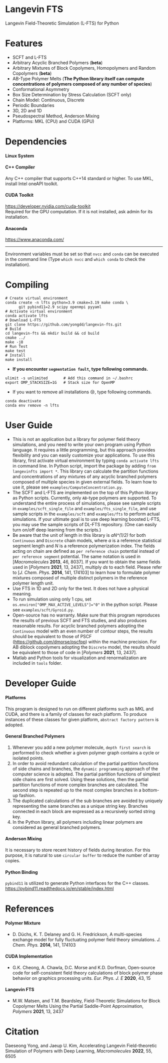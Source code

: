 # Langevin FTS
Langevin Field-Theoretic Simulation (L-FTS) for Python

# Features
* SCFT and L-FTS
* Arbitrary Acyclic Branched Polymers (**beta**)
* Arbitrary Mixtures of Block Copolymers, Homopolymers and Random Copolymers (**beta**)
* AB-Type Polymer Melts (**The Python library itself can compute concentrations of polymers composed of any number of species**)
* Conformational Asymmetry
* Box Size Determination by Stress Calculation (SCFT only)
* Chain Model: Continuous, Discrete
* Periodic Boundaries
* 3D, 2D and 1D
* Pseudospectral Method, Anderson Mixing
* Platforms: MKL (CPU) and CUDA (GPU)

# Dependencies
#### Linux System

#### C++ Compiler
  Any C++ compiler that supports C++14 standard or higher. To use MKL, install Intel oneAPI toolkit.

#### CUDA Toolkit
  https://developer.nvidia.com/cuda-toolkit   
  Required for the GPU computation. If it is not installed, ask admin for its installation.

#### Anaconda
  https://www.anaconda.com/

* * *
Environment variables must be set so that `nvcc` and `conda` can be executed in the command line (Type `which nvcc` and `which conda` to check the installation).

# Compiling
```Shell
# Create virtual environment 
conda create -n lfts python=3.9 cmake=3.19 make conda \
      git pybind11=2.9 scipy openmpi pyyaml  
# Activate virtual environment  
conda activate lfts  
# Download L-FTS  
git clone https://github.com/yongdd/langevin-fts.git  
# Build  
cd langevin-fts && mkdir build && cd build  
cmake ../   
make -j8  
# Run Test  
make test   
# Install  
make install   
```
* **If you encounter `segmentation fault`, type following commands.**     
```Shell
ulimit -s unlimited       # Add this command in ~/.bashrc
export OMP_STACKSIZE=1G   # Stack size for OpenMP
```
*  If you want to remove all installations :cry:, type following commands.   
```Shell
conda deactivate  
conda env remove -n lfts  
```
# User Guide
+ This is not an application but a library for polymer field theory simulations, and you need to write your own program using Python language. It requires a little programming, but this approach provides flexibility and you can easily customize your applications. To use this library, first activate virtual environment by typing `conda activate lfts` in command line. In Python script, import the package by adding  `from langevinfts import *`. This library can calculate the partition functions and concentrations of any mixtures of any acyclic branched polymers composed of multiple species in given external fields. To learn how to use it, please see `examples/ComputeConcentration.py`. 
+ The SCFT and L-FTS are implemented on the top of this Python library as Python scripts. Currently, only `AB`-type polymers are supported. To understand the entire process of simulations, please see sample scripts in `examples/scft_single_file` and `examples/fts_single_file`, and use sample scripts in the `examples/scft` and `examples/fts` to perform actual simulations. If your ultimate goal is to use deep learning boosted L-FTS, you may use the sample scripts of DL-FTS repository. (One can easily turn on/off deep learning from the scripts.)
+ Be aware that the unit of length in this library is *aN^(1/2)* for both `Continuous` and `Discrete` chain models, where *a* is a reference statistical segment length and *N* is a reference polymerization index. The fields acting on chain are defined as `per reference chain` potential instead of `per reference segment` potential. The same notation is used in [*Macromolecules* **2013**, 46, 8037]. If you want to obtain the same fields used in [*Polymers* **2021**, 13, 2437], multiply *ds* to each field. Please refer to [*J. Chem. Phys.* **2014**, 141, 174103]  to learn how to formulate polymer mixtures composed of multiple distinct polymers in the reference polymer length unit.
+ Use FTS in 1D and 2D only for the test. It does not have a physical meaning.
+ To run simulation using only 1 cpu, set `os.environ["OMP_MAX_ACTIVE_LEVELS"]="0"` in the python script. Please see `examples/scft/Gyroid.py`.
+ Open-source has no warranty. Make sure that this program reproduces the results of previous SCFT and FTS studies, and also produces reasonable results. For acyclic branched polymers adopting the `Continuous` model with an even number of contour steps, the results should be equivalent to those of PSCF (https://github.com/dmorse/pscfpp) within the machine precision. For AB diblock copolymers adopting the `Discrete` model, the results should be equivalent to those of code in [*Polymers* **2021**, 13, 2437].
+ Matlab and Python tools for visualization and renormalization are included in `tools` folder.   

# Developer Guide
#### Platforms  
  This program is designed to run on different platforms such as MKL and CUDA, and there is a family of classes for each platform. To produce instances of these classes for given platform, `abstract factory pattern` is adopted.   

#### General Branched Polymers 
  1. Whenever you add a new polymer molecule, `depth first search` is performed to check whether a given polymer graph contains a cycle or isolated points.
  2. In order to avoid redundant calculation of the partial partition functions of side chains and branches, the `dynamic programming` approach of the computer science is adopted. The partial partition functions of simplest side chains are first solved. Using these solutions, then the partial partition functions of more complex branches are calculated. The second step is repeated up to the most complex branches in a bottom-up fashion.
  3. The duplicated calculations of the sub branches are avoided by uniquely representing the same branches as a unique string key. Branches connected in each block are expressed as a recursively sorted string key.
  4. In the Python library, all polymers including linear polymers are considered as general branched polymers.

#### Anderson Mixing  
  It is necessary to store recent history of fields during iteration. For this purpose, it is natural to use `circular buffer` to reduce the number of array copies.

#### Python Binding  
  `pybind11` is utilized to generate Python interfaces for the C++ classes.  
  https://pybind11.readthedocs.io/en/stable/index.html   

# References
#### Polymer Mixture
+ D. Düchs, K. T. Delaney and G. H. Fredrickson, A multi-species exchange model for fully fluctuating polymer field theory simulations. *J. Chem. Phys.* **2014**, 141, 174103
#### CUDA Implementation
+ G.K. Cheong, A. Chawla, D.C. Morse and K.D. Dorfman, Open-source code for self-consistent field theory calculations of block polymer phase behavior on graphics processing units. *Eur. Phys. J. E* **2020**, 43, 15
#### Langevin FTS
+ M.W. Matsen, and T.M. Beardsley, Field-Theoretic Simulations for Block Copolymer Melts Using the Partial Saddle-Point Approximation, *Polymers* **2021**, 13, 2437   

# Citation
Daeseong Yong, and Jaeup U. Kim, Accelerating Langevin Field-theoretic Simulation of Polymers with Deep Learning, *Macromolecules* **2022**, 55, 6505  
